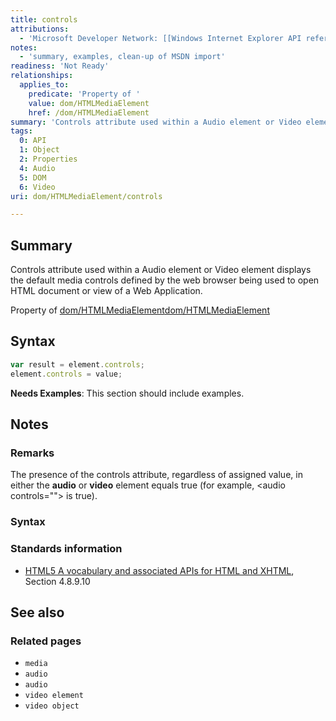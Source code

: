 ```yaml
---
title: controls
attributions:
  - 'Microsoft Developer Network: [[Windows Internet Explorer API reference](http://msdn.microsoft.com/en-us/library/ie/hh828809%28v=vs.85%29.aspx) Article]'
notes:
  - 'summary, examples, clean-up of MSDN import'
readiness: 'Not Ready'
relationships:
  applies_to:
    predicate: 'Property of '
    value: dom/HTMLMediaElement
    href: /dom/HTMLMediaElement
summary: 'Controls attribute used within a Audio element or Video element displays the default media controls defined by the web browser being used to open HTML document or view of a Web Application.'
tags:
  0: API
  1: Object
  2: Properties
  4: Audio
  5: DOM
  6: Video
uri: dom/HTMLMediaElement/controls

---
```

## Summary

Controls attribute used within a Audio element or Video element displays the default media controls defined by the web browser being used to open HTML document or view of a Web Application.

Property of [dom/HTMLMediaElement](/dom/HTMLMediaElement)[dom/HTMLMediaElement](/dom/HTMLMediaElement)

## Syntax

``` js
var result = element.controls;
element.controls = value;
```

**Needs Examples**: This section should include examples.

## Notes

### Remarks

The presence of the controls attribute, regardless of assigned value, in either the **audio** or **video** element equals true (for example, \<audio controls=""\> is true).

### Syntax

### Standards information

-   [HTML5 A vocabulary and associated APIs for HTML and XHTML](http://go.microsoft.com/fwlink/p/?linkid=221374), Section 4.8.9.10

## See also

### Related pages

-   `media`
-   `audio`
-   `audio`
-   `video element`
-   `video object`
